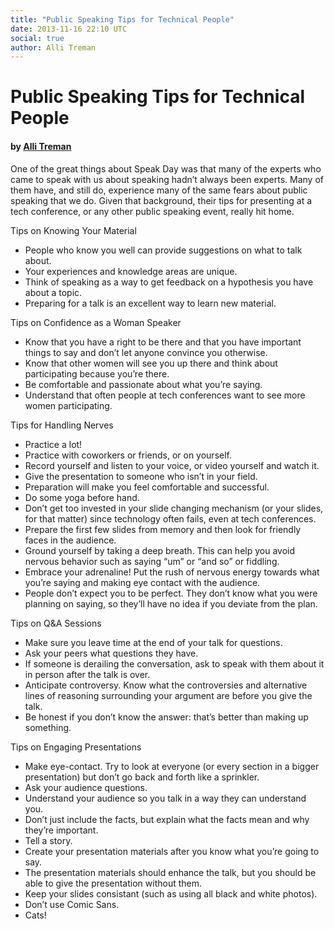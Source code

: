 ```yaml
---
title: "Public Speaking Tips for Technical People"
date: 2013-11-16 22:10 UTC
social: true
author: Alli Treman
---
```


# Public Speaking Tips for Technical People

#### by [Alli Treman](http://www.allirense.com/)

One of the great things about Speak Day was that many of the experts who came to speak with us about speaking hadn’t always been experts. Many of them have, and still do, experience many of the same fears about public speaking that we do. Given that background, their tips for presenting at a tech conference, or any other public speaking event, really hit home. 

Tips on Knowing Your Material

* People who know you well can provide suggestions on what to talk about.
* Your experiences and knowledge areas are unique.
* Think of speaking as a way to get feedback on a hypothesis you have about a topic.
* Preparing for a talk is an excellent way to learn new material.

Tips on Confidence as a Woman Speaker

* Know that you have a right to be there and that you have important things to say and don’t let anyone convince you otherwise.
* Know that other women will see you up there and think about participating because you’re there.
* Be comfortable and passionate about what you’re saying.
* Understand that often people at tech conferences want to see more women participating.

Tips for Handling Nerves

* Practice a lot!
* Practice with coworkers or friends, or on yourself.
* Record yourself and listen to your voice, or video yourself and watch it.
* Give the presentation to someone who isn’t in your field.
* Preparation will make you feel comfortable and successful.
* Do some yoga before hand.
* Don’t get too invested in your slide changing mechanism (or your slides, for that matter) since technology often fails, even at tech conferences.
* Prepare the first few slides from memory and then look for friendly faces in the audience.
* Ground yourself by taking a deep breath. This can help you avoid nervous behavior such as saying “um” or “and so” or fiddling.
* Embrace your adrenaline! Put the rush of nervous energy towards what you’re saying and making eye contact with the audience.
* People don’t expect you to be perfect. They don’t know what you were planning on saying, so they’ll have no idea if you deviate from the plan.

Tips on Q&A Sessions

* Make sure you leave time at the end of your talk for questions.
* Ask your peers what questions they have.
* If someone is derailing the conversation, ask to speak with them about it in person after the talk is over.
* Anticipate controversy. Know what the controversies and alternative lines of reasoning surrounding your argument are before you give the talk.
* Be honest if you don’t know the answer: that’s better than making up something.

Tips on Engaging Presentations

* Make eye-contact. Try to look at everyone (or every section in a bigger presentation) but don’t go back and forth like a sprinkler.
* Ask your audience questions.
* Understand your audience so you talk in a way they can understand you.
* Don’t just include the facts, but explain what the facts mean and why they’re important.
* Tell a story.
* Create your presentation materials after you know what you’re going to say.
* The presentation materials should enhance the talk, but you should be able to give the presentation without them.
* Keep your slides consistant (such as using all black and white photos).
* Don’t use Comic Sans.
* Cats!
